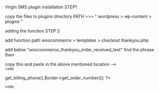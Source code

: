 
Virgin SMS plugin installation STEP1

copy the files to plugins directory PATH >>> " wordpress > wp-content > plugins "



adding the function STEP 2

add function path   woocommerce > templates > checkout thankyou.php   

add below "woocommerce_thankyou_order_received_text" find the phrase then 


copy this and paste in the above mentioned location  -->  
`code`
<?php
send_sms($order->get_billing_phone(),$order->get_order_number());
?>
`code`
